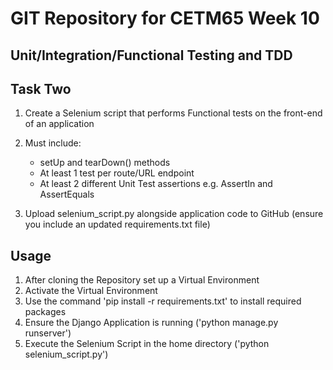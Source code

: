 # GIT Repository for CETM65 Week 10
## Unit/Integration/Functional Testing and TDD

## Task Two

1. Create a Selenium script that performs Functional tests on the front-end of an application

2. Must include:

    * setUp and tearDown() methods
    * At least 1 test per route/URL endpoint
    * At least 2 different Unit Test assertions e.g. AssertIn and AssertEquals

3. Upload selenium_script.py alongside application code to GitHub (ensure you include an updated requirements.txt file)


## Usage

1. After cloning the Repository set up a Virtual Environment
2. Activate the Virtual Environment
3. Use the command 'pip install -r requirements.txt' to install required packages
4. Ensure the Django Application is running ('python manage.py runserver')
5. Execute the Selenium Script in the home directory ('python selenium_script.py')